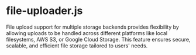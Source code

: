 # file-uploader.js
File upload support for multiple storage backends provides flexibility by allowing uploads to be handled across different platforms like local filesystems, AWS S3, or Google Cloud Storage. This feature ensures secure, scalable, and efficient file storage tailored to users' needs.

